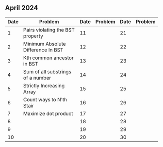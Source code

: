 ## April 2024

| Date | Problem                            | Date | Problem | Date | Problem |
| ---- | ---------------------------------- | ---- | ------- | ---- | ------- |
| 1    | Pairs violating the BST property   | 11   |         | 21   |         |
| 2    | Minimum Absolute Difference In BST | 12   |         | 22   |         |
| 3    | Kth common ancestor in BST         | 13   |         | 23   |         |
| 4    | Sum of all substrings of a number  | 14   |         | 24   |         |
| 5    | Strictly Increasing Array          | 15   |         | 25   |         |
| 6    | Count ways to N'th Stair           | 16   |         | 26   |         |
| 7    | Maximize dot product               | 17   |         | 27   |         |
| 8    |                                    | 18   |         | 28   |         |
| 9    |                                    | 19   |         | 29   |         |
| 10   |                                    | 20   |         | 30   |         |
